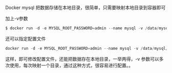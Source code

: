 Docker mysql 把数据存储在本地目录，很简单，只需要映射本地目录到容器即可

加上-v参数

```javascript
$ docker run -d -e MYSQL_ROOT_PASSWORD=admin --name mysql -v /data/mysql/data:/var/lib/mysql -p 3306:3306 mysql 
```

还可以指定配置文件

```javascript
docker run -d -e MYSQL_ROOT_PASSWORD=admin --name mysql -v /data/mysql/my.cnf:/etc/mysql/my.cnf -v /data/mysql/data:/var/lib/mysql -p 3306:3306 mysql 
```

这样，即可修改配置文件，还能把数据存在本地目录，一举两得，-v 参数可以多次使用，每次映射一个目录，通过这种方式，很容易进行配置。。

